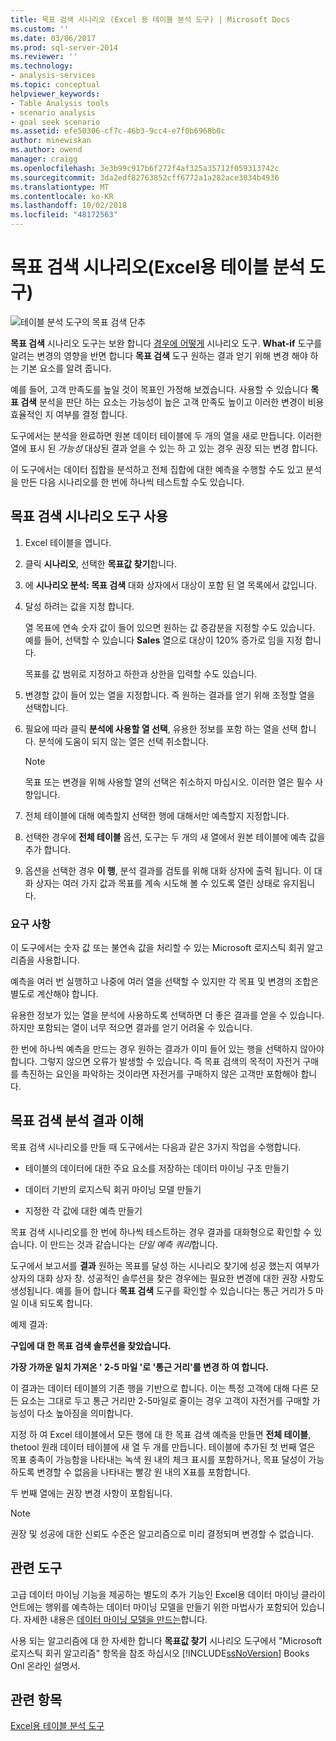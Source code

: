 ```yaml
---
title: 목표 검색 시나리오 (Excel 용 테이블 분석 도구) | Microsoft Docs
ms.custom: ''
ms.date: 03/06/2017
ms.prod: sql-server-2014
ms.reviewer: ''
ms.technology:
- analysis-services
ms.topic: conceptual
helpviewer_keywords:
- Table Analysis tools
- scenario analysis
- goal seek scenario
ms.assetid: efe50306-cf7c-46b3-9cc4-e7f0b6968b0c
author: minewiskan
ms.author: owend
manager: craigg
ms.openlocfilehash: 3e3b99c917b6f272f4af325a35712f059313742c
ms.sourcegitcommit: 3da2edf82763852cff6772a1a282ace3034b4936
ms.translationtype: MT
ms.contentlocale: ko-KR
ms.lasthandoff: 10/02/2018
ms.locfileid: "48172563"
---
```

# <a name="goal-seek-scenario-table-analysis-tools-for-excel"></a>목표 검색 시나리오(Excel용 테이블 분석 도구)
  ![테이블 분석 도구의 목표 검색 단추](media/tat-goalseek.gif "테이블 분석 도구의 목표 검색 단추")  
  
 **목표 검색** 시나리오 도구는 보완 합니다 [경우에 어떻게](what-if-scenario-table-analysis-tools-for-excel.md) 시나리오 도구. **What-if** 도구를 알려는 변경의 영향을 반면 합니다 **목표 검색** 도구 원하는 결과 얻기 위해 변경 해야 하는 기본 요소를 알려 줍니다.  
  
 예를 들어, 고객 만족도를 높일 것이 목표인 가정해 보겠습니다. 사용할 수 있습니다 **목표 검색** 분석을 판단 하는 요소는 가능성이 높은 고객 만족도 높이고 이러한 변경이 비용 효율적인 지 여부를 결정 합니다.  
  
 도구에서는 분석을 완료하면 원본 데이터 테이블에 두 개의 열을 새로 만듭니다. 이러한 열에 표시 된 *가능성* 대상된 결과 얻을 수 있는 하 고 있는 경우 권장 되는 변경 합니다.  
  
 이 도구에서는 데이터 집합을 분석하고 전체 집합에 대한 예측을 수행할 수도 있고 분석을 만든 다음 시나리오를 한 번에 하나씩 테스트할 수도 있습니다.  
  
## <a name="using-the-goal-seek-scenario-tool"></a>목표 검색 시나리오 도구 사용  
  
1.  Excel 테이블을 엽니다.  
  
2.  클릭 **시나리오**, 선택한 **목표값 찾기**합니다.  
  
3.  에 **시나리오 분석: 목표 검색** 대화 상자에서 대상이 포함 된 열 목록에서 값입니다.  
  
4.  달성 하려는 값을 지정 합니다.  
  
     열 목표에 연속 숫자 값이 들어 있으면 원하는 값 증감분을 지정할 수도 있습니다. 예를 들어, 선택할 수 있습니다 **Sales** 열으로 대상이 120% 증가로 임을 지정 합니다.  
  
     목표를 값 범위로 지정하고 하한과 상한을 입력할 수도 있습니다.  
  
5.  변경할 값이 들어 있는 열을 지정합니다. 즉 원하는 결과를 얻기 위해 조정할 열을 선택합니다.  
  
6.  필요에 따라 클릭 **분석에 사용할 열 선택**, 유용한 정보를 포함 하는 열을 선택 합니다. 분석에 도움이 되지 않는 열은 선택 취소합니다.  
  
    > [!NOTE]  
    >  목표 또는 변경을 위해 사용할 열의 선택은 취소하지 마십시오. 이러한 열은 필수 사항입니다.  
  
7.  전체 테이블에 대해 예측할지 선택한 행에 대해서만 예측할지 지정합니다.  
  
8.  선택한 경우에 **전체 테이블** 옵션, 도구는 두 개의 새 열에서 원본 테이블에 예측 값을 추가 합니다.  
  
9. 옵션을 선택한 경우 **이 행**, 분석 결과를 검토를 위해 대화 상자에 출력 됩니다. 이 대화 상자는 여러 가지 값과 목표를 계속 시도해 볼 수 있도록 열린 상태로 유지됩니다.  
  
### <a name="requirements"></a>요구 사항  
 이 도구에서는 숫자 값 또는 불연속 값을 처리할 수 있는 Microsoft 로지스틱 회귀 알고리즘을 사용합니다.  
  
 예측을 여러 번 실행하고 나중에 여러 열을 선택할 수 있지만 각 목표 및 변경의 조합은 별도로 계산해야 합니다.  
  
 유용한 정보가 있는 열을 분석에 사용하도록 선택하면 더 좋은 결과를 얻을 수 있습니다. 하지만 포함되는 열이 너무 적으면 결과를 얻기 어려울 수 있습니다.  
  
 한 번에 하나씩 예측을 만드는 경우 원하는 결과가 이미 들어 있는 행을 선택하지 않아야 합니다. 그렇지 않으면 오류가 발생할 수 있습니다. 즉 목표 검색의 목적이 자전거 구매를 촉진하는 요인을 파악하는 것이라면 자전거를 구매하지 않은 고객만 포함해야 합니다.  
  
## <a name="understanding-the-results-of-goal-seek-analysis"></a>목표 검색 분석 결과 이해  
 목표 검색 시나리오를 만들 때 도구에서는 다음과 같은 3가지 작업을 수행합니다.  
  
-   테이블의 데이터에 대한 주요 요소를 저장하는 데이터 마이닝 구조 만들기  
  
-   데이터 기반의 로지스틱 회귀 마이닝 모델 만들기  
  
-   지정한 각 값에 대한 예측 만들기  
  
 목표 검색 시나리오를 한 번에 하나씩 테스트하는 경우 결과를 대화형으로 확인할 수 있습니다. 이 만드는 것과 같습니다는 *단일 예측 쿼리*합니다.  
  
 도구에서 보고서를 **결과** 원하는 목표를 달성 하는 시나리오 찾기에 성공 했는지 여부가 상자의 대화 상자 창. 성공적인 솔루션을 찾은 경우에는 필요한 변경에 대한 권장 사항도 생성됩니다. 예를 들어 합니다 **목표 검색** 도구를 확인할 수 있습니다는 통근 거리가 5 마일 이내 되도록 합니다.  
  
 예제 결과:  
  
 **구입에 대 한 목표 검색 솔루션을 찾았습니다.**  
  
 **가장 가까운 일치 가져온 ' 2-5 마일 '로 '통근 거리'를 변경 하 여 합니다.**  
  
 이 결과는 데이터 테이블의 기존 행을 기반으로 합니다. 이는 특정 고객에 대해 다른 모든 요소는 그대로 두고 통근 거리만 2-5마일로 줄이는 경우 고객이 자전거를 구매할 가능성이 다소 높아짐을 의미합니다.  
  
 지정 하 여 Excel 테이블에서 모든 행에 대 한 목표 검색 예측을 만들면 **전체 테이블**, thetool 원래 데이터 테이블에 새 열 두 개를 만듭니다. 테이블에 추가된 첫 번째 열은 목표 충족이 가능함을 나타내는 녹색 원 내의 체크 표시를 포함하거나, 목표 달성이 가능하도록 변경할 수 없음을 나타내는 빨강 원 내의 X표를 포함합니다.  
  
 두 번째 열에는 권장 변경 사항이 포함됩니다.  
  
> [!NOTE]  
>  권장 및 성공에 대한 신뢰도 수준은 알고리즘으로 미리 결정되며 변경할 수 없습니다.  
  
## <a name="related-tools"></a>관련 도구  
 고급 데이터 마이닝 기능을 제공하는 별도의 추가 기능인 Excel용 데이터 마이닝 클라이언트에는 행위를 예측하는 데이터 마이닝 모델을 만들기 위한 마법사가 포함되어 있습니다. 자세한 내용은 [데이터 마이닝 모델을 만드는](creating-a-data-mining-model.md)합니다.  
  
 사용 되는 알고리즘에 대 한 자세한 합니다 **목표값 찾기** 시나리오 도구에서 "Microsoft 로지스틱 회귀 알고리즘" 항목을 참조 하십시오 [!INCLUDE[ssNoVersion](../includes/ssnoversion-md.md)] Books Onl 온라인 설명서.  
  
## <a name="see-also"></a>관련 항목  
 [Excel용 테이블 분석 도구](table-analysis-tools-for-excel.md)  
  
  
